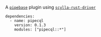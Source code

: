 A [`pipebase`] plugin using [`scylla-rust-driver`]
```
dependencies:
  - name: pipecql
    version: 0.1.3
    modules: ["pipecql::*"]
```

[`pipebase`]: https://github.com/pipebase/pipebase
[`scylla-rust-driver`]: https://github.com/scylladb/scylla-rust-driver

